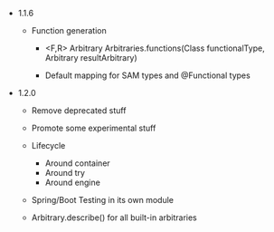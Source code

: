 - 1.1.6

  - Function generation

    - <F,R> Arbitrary<F> Arbitraries.functions(Class<F> functionalType, Arbitrary<R> resultArbitrary)

    - Default mapping for SAM types and @Functional types

- 1.2.0

  - Remove deprecated stuff
  
  - Promote some experimental stuff
  
  - Lifecycle
    - Around container
    - Around try
    - Around engine
  
  - Spring/Boot Testing in its own module

  - Arbitrary.describe() for all built-in arbitraries


